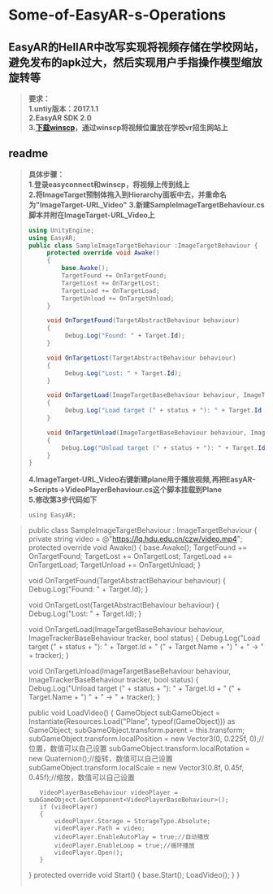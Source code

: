# Some-of-EasyAR-s-Operations
## EasyAR的HellAR中改写实现将视频存储在学校网站，避免发布的apk过大，然后实现用户手指操作模型缩放旋转等  
>**要求：**  
>**1.untiy版本：2017.1.1**  
>**2.EasyAR SDK 2.0**  
>**3.[下载winscp](https://winscp.net/eng/docs/lang:chs)，通过winscp将视频位置放在学校vr招生网站上**

## readme  
>**具体步骤：**  
>**1.登录easyconnect和winscp，将视频上传到线上**  
>**2.将ImageTarget预制体拖入到Hierarchy面板中去，并重命名为"ImageTarget-URL_Video"**
>**3.新建SampleImageTargetBehaviour.cs脚本并附在ImageTarget-URL_Video上**  
>```SampleImageTargetBehaviour.cs 
>using UnityEngine;
>using EasyAR;
>public class SampleImageTargetBehaviour :ImageTargetBehaviour {
>      protected override void Awake()
>      {
>          base.Awake();
>          TargetFound += OnTargetFound;
>          TargetLost += OnTargetLost;
>          TargetLoad += OnTargetLoad;
>          TargetUnload += OnTargetUnload;
>      }
>
>      void OnTargetFound(TargetAbstractBehaviour behaviour)
>      {
>           Debug.Log("Found: " + Target.Id);
>      }
> 
>      void OnTargetLost(TargetAbstractBehaviour behaviour)
>      {
>           Debug.Log("Lost: " + Target.Id);
>      }
> 
>      void OnTargetLoad(ImageTargetBaseBehaviour behaviour, ImageTrackerBaseBehaviour tracker, bool status)
>      {
>           Debug.Log("Load target (" + status + "): " + Target.Id + " (" + Target.Name + ") " + " -> " + tracker);
>      }
> 
>      void OnTargetUnload(ImageTargetBaseBehaviour behaviour, ImageTrackerBaseBehaviour tracker, bool status)
>      {
>          Debug.Log("Unload target (" + status + "): " + Target.Id + " (" + Target.Name + ") " + " -> " + tracker);
>      }
>}
>```  
>**4.ImageTarget-URL_Video右键新建plane用于播放视频,再把EasyAR->Scripts->VideoPlayerBehaviour.cs这个脚本挂载到Plane**    
>**5.修改第3步代码如下**  
>```using UnityEngine;
>using EasyAR;

>public class SampleImageTargetBehaviour : ImageTargetBehaviour
>{
>    private string video = @"https://lq.hdu.edu.cn/czw/video.mp4";
>    protected override void Awake()
>    {
>        base.Awake();
>        TargetFound += OnTargetFound;
>       TargetLost += OnTargetLost;
>        TargetLoad += OnTargetLoad;
>        TargetUnload += OnTargetUnload;
>    }
>
>    void OnTargetFound(TargetAbstractBehaviour behaviour)
>    {
>        Debug.Log("Found: " + Target.Id);
>    }
>
>    void OnTargetLost(TargetAbstractBehaviour behaviour)
>    {
>        Debug.Log("Lost: " + Target.Id);
>    }
>
>    void OnTargetLoad(ImageTargetBaseBehaviour behaviour, ImageTrackerBaseBehaviour tracker, bool status)
>    {
>        Debug.Log("Load target (" + status + "): " + Target.Id + " (" + Target.Name + ") " + " -> " + tracker);
>    }
>
>    void OnTargetUnload(ImageTargetBaseBehaviour behaviour, ImageTrackerBaseBehaviour tracker, bool status)
>    {
>        Debug.Log("Unload target (" + status + "): " + Target.Id + " (" + Target.Name + ") " + " -> " + tracker);
>    }
>
>    public void LoadVideo()
>    {
>        GameObject subGameObject = Instantiate(Resources.Load("Plane", typeof(GameObject))) as GameObject;
>        subGameObject.transform.parent = this.transform;
>        subGameObject.transform.localPosition = new Vector3(0, 0.225f, 0);//位置，数值可以自己设置
>        subGameObject.transform.localRotation = new Quaternion();//旋转，数值可以自己设置
>        subGameObject.transform.localScale = new Vector3(0.8f, 0.45f, 0.45f);//缩放，数值可以自己设置
>
>        VideoPlayerBaseBehaviour videoPlayer = subGameObject.GetComponent<VideoPlayerBaseBehaviour>();
>        if (videoPlayer)
>        {
>            videoPlayer.Storage = StorageType.Absolute;
>            videoPlayer.Path = video;
>            videoPlayer.EnableAutoPlay = true;//自动播放
>            videoPlayer.EnableLoop = true;//循环播放
>            videoPlayer.Open();
>        }
>    }
>    protected override void Start()
>    {
>        base.Start();
>        LoadVideo();
>    }
>}
>```


